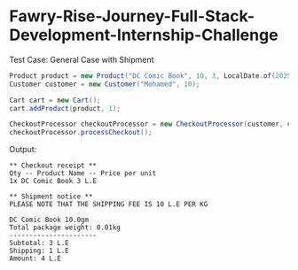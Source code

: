# Fawry-Rise-Journey-Full-Stack-Development-Internship-Challenge
Test Case: General Case with Shipment
```java
Product product = new Product("DC Comic Book", 10, 3, LocalDate.of(2025, 8, 1), 10);
Customer customer = new Customer("Mohamed", 10);

Cart cart = new Cart();
cart.addProduct(product, 1);

CheckoutProcessor checkoutProcessor = new CheckoutProcessor(customer, cart);
checkoutProcessor.processCheckout();
```

Output:
```
** Checkout receipt **
Qty -- Product Name -- Price per unit
1x DC Comic Book 3 L.E

** Shipment notice **
PLEASE NOTE THAT THE SHIPPING FEE IS 10 L.E PER KG

DC Comic Book 10.0gm
Total package weight: 0.01kg
----------------------
Subtotal: 3 L.E
Shipping: 1 L.E
Amount: 4 L.E
```
